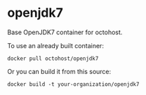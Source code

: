 openjdk7
========

Base OpenJDK7 container for octohost.

To use an already built container:

`docker pull octohost/openjdk7`

Or you can build it from this source:

`docker build -t your-organization/openjdk7`

